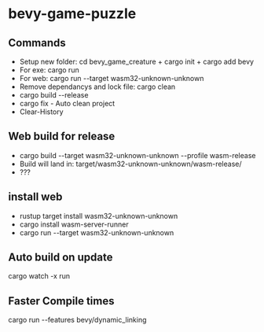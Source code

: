 # bevy-game-puzzle 

## Commands
 * Setup new folder: cd bevy_game_creature + cargo init + cargo add bevy
 * For exe: cargo run
 * For web: cargo run --target wasm32-unknown-unknown 
 * Remove dependancys and lock file: cargo clean
 * cargo build --release
 * cargo fix  - Auto clean project
 * Clear-History

## Web build for release
 * cargo build --target wasm32-unknown-unknown --profile wasm-release
 * Build will land in: target/wasm32-unknown-unknown/wasm-release/
 * ???

## install web
 * rustup target install wasm32-unknown-unknown
 * cargo install wasm-server-runner
 * cargo run --target wasm32-unknown-unknown

## Auto build on update
cargo watch -x run

## Faster Compile times
cargo run --features bevy/dynamic_linking